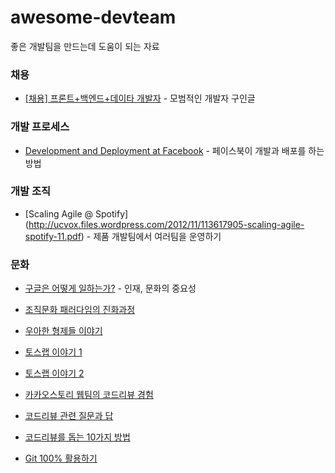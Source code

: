 # awesome-devteam

좋은 개발팀을 만드는데 도움이 되는 자료 


### 채용

* [[채용] 프론트+백엔드+데이타 개발자](http://lab80.co/lab80-jobs-2014-11-kr/) - 모범적인 개발자 구인글

### 개발 프로세스

* [Development and Deployment at Facebook](http://ieeexplore.ieee.org/xpl/articleDetails.jsp?reload=true&arnumber=6449236) - 페이스북이 개발과 배포를 하는 방법
 
### 개발 조직

* [Scaling Agile @ Spotify] (http://ucvox.files.wordpress.com/2012/11/113617905-scaling-agile-spotify-11.pdf) - 제품 개발팀에서 여러팀을 운영하기

### 문화 

* [구글은 어떻게 일하는가?](http://www.slideshare.net/alleciel/how-google-works-korean?related=1) - 인재, 문화의 중요성

* [조직문화 패러다임의 진화과정](https://www.facebook.com/stage5/videos/772922059484399/)

* [우아한 형제들 이야기](http://woowabros.github.io/woowabros/2016/06/30/woowabros_cto.html)

* [토스랩 이야기 1](http://www.slideshare.net/ssuser70b5b8/ss-58709101)

* [토스랩 이야기 2](http://www.slideshare.net/ssuser70b5b8/ss-66617364)

* [카카오스토리 웹팀의 코드리뷰 경험](http://ohgyun.com/712)

* [코드리뷰 관련 질문과 답](http://blog.nundefined.com/62)

* [코드리뷰를 돕는 10가지 방법](http://www.bloter.net/archives/238819)

* [Git 100% 활용하기](https://realm.io/kr/news/360andev-savvas-dalkitsis-using-git-like-a-pro/)
